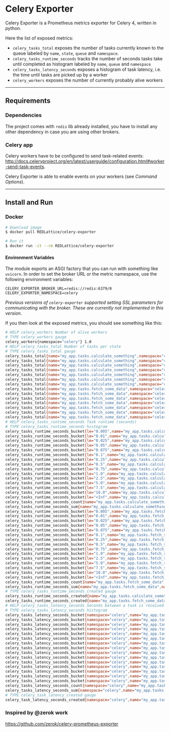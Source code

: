 # Celery Exporter

Celery Exporter is a Prometheus metrics exporter for Celery 4, written in python.

Here the list of exposed metrics:

* `celery_tasks_total` exposes the number of tasks currently known to the queue
  labeled by `name`, `state`, `queue` and `namespace`.
* `celery_tasks_runtime_seconds` tracks the number of seconds tasks take
  until completed as histogram labeled by `name`, `queue` and `namespace`
* `celery_tasks_latency_seconds` exposes a histogram of task latency, i.e. the time until
  tasks are picked up by a worker
* `celery_workers` exposes the number of currently probably alive workers

---
## Requirements


### Dependencies
The project comes with `redis` lib already installed, you have to install any other dependency in case you are using other brokers.

### Celery app
Celery workers have to be configured to send task-related events:
http://docs.celeryproject.org/en/latest/userguide/configuration.html#worker-send-task-events.

Celery Exporter is able to enable events on your workers (see _Command Options_).

---
## Install and Run

### Docker
```bash
# Download image
$ docker pull REDLattice/celery-exporter

# Run it
$ docker run -it --rm REDLattice/celery-exporter
```

#### Environment Variables

The module exports an ASGI factory that you can run with something like `uvicorn`. In order to set the broker URL or the metric namespace, use the following environment variables:

```
CELERY_EXPORTER_BROKER_URL=redis://redis:6379/0
CELERY_EXPORTER_NAMESPACE=celery
```

_Previous versions of `celery-exporter` supported setting SSL parameters for communicating with the broker. These are currently not implemented in this version._

If you then look at the exposed metrics, you should see something like this:
```bash
# HELP celery_workers Number of alive workers
# TYPE celery_workers gauge
celery_workers{namespace="celery"} 1.0
# HELP celery_tasks_total Number of tasks per state
# TYPE celery_tasks_total gauge
celery_tasks_total{name="my_app.tasks.calculate_something",namespace="celery",queue="celery",state="RECEIVED"} 0.0
celery_tasks_total{name="my_app.tasks.calculate_something",namespace="celery",queue="celery",state="PENDING"} 0.0
celery_tasks_total{name="my_app.tasks.calculate_something",namespace="celery",queue="celery",state="STARTED"} 0.0
celery_tasks_total{name="my_app.tasks.calculate_something",namespace="celery",queue="celery",state="RETRY"} 0.0
celery_tasks_total{name="my_app.tasks.calculate_something",namespace="celery",queue="celery",state="FAILURE"} 0.0
celery_tasks_total{name="my_app.tasks.calculate_something",namespace="celery",queue="celery",state="REVOKED"} 0.0
celery_tasks_total{name="my_app.tasks.calculate_something",namespace="celery",queue="celery",state="SUCCESS"} 1.0
celery_tasks_total{name="my_app.tasks.fetch_some_data",namespace="celery",queue="celery",state="RECEIVED"} 3.0
celery_tasks_total{name="my_app.tasks.fetch_some_data",namespace="celery",queue="celery",state="PENDING"} 0.0
celery_tasks_total{name="my_app.tasks.fetch_some_data",namespace="celery",queue="celery",state="STARTED"} 1.0
celery_tasks_total{name="my_app.tasks.fetch_some_data",namespace="celery",queue="celery",state="RETRY"} 2.0
celery_tasks_total{name="my_app.tasks.fetch_some_data",namespace="celery",queue="celery",state="FAILURE"} 1.0
celery_tasks_total{name="my_app.tasks.fetch_some_data",namespace="celery",queue="celery",state="REVOKED"} 0.0
celery_tasks_total{name="my_app.tasks.fetch_some_data",namespace="celery",queue="celery",state="SUCCESS"} 7.0
# HELP celery_tasks_runtime_seconds Task runtime (seconds)
# TYPE celery_tasks_runtime_seconds histogram
celery_tasks_runtime_seconds_bucket{le="0.005",name="my_app.tasks.calculate_something",namespace="celery",queue="celery"} 29.0
celery_tasks_runtime_seconds_bucket{le="0.01",name="my_app.tasks.calculate_something",namespace="celery",queue="celery"} 29.0
celery_tasks_runtime_seconds_bucket{le="0.025",name="my_app.tasks.calculate_something",namespace="celery",queue="celery"} 29.0
celery_tasks_runtime_seconds_bucket{le="0.05",name="my_app.tasks.calculate_something",namespace="celery",queue="celery"} 29.0
celery_tasks_runtime_seconds_bucket{le="0.075",name="my_app.tasks.calculate_something",namespace="celery",queue="celery"} 29.0
celery_tasks_runtime_seconds_bucket{le="0.1",name="my_app.tasks.calculate_something",namespace="celery",queue="celery"} 29.0
celery_tasks_runtime_seconds_bucket{le="0.25",name="my_app.tasks.calculate_something",namespace="celery",queue="celery"} 29.0
celery_tasks_runtime_seconds_bucket{le="0.5",name="my_app.tasks.calculate_something",namespace="celery",queue="celery"} 29.0
celery_tasks_runtime_seconds_bucket{le="0.75",name="my_app.tasks.calculate_something",namespace="celery",queue="celery"} 29.0
celery_tasks_runtime_seconds_bucket{le="1.0",name="my_app.tasks.calculate_something",namespace="celery",queue="celery"} 29.0
celery_tasks_runtime_seconds_bucket{le="2.5",name="my_app.tasks.calculate_something",namespace="celery",queue="celery"} 29.0
celery_tasks_runtime_seconds_bucket{le="5.0",name="my_app.tasks.calculate_something",namespace="celery",queue="celery"} 29.0
celery_tasks_runtime_seconds_bucket{le="7.5",name="my_app.tasks.calculate_something",namespace="celery",queue="celery"} 29.0
celery_tasks_runtime_seconds_bucket{le="10.0",name="my_app.tasks.calculate_something",namespace="celery",queue="celery"} 29.0
celery_tasks_runtime_seconds_bucket{le="+Inf",name="my_app.tasks.calculate_something",namespace="celery",queue="celery"} 29.0
celery_tasks_runtime_seconds_count{name="my_app.tasks.calculate_something",namespace="celery",queue="celery"} 29.0
celery_tasks_runtime_seconds_sum{name="my_app.tasks.calculate_something",namespace="celery",queue="celery"} 0.04020289977779612
celery_tasks_runtime_seconds_bucket{le="0.005",name="my_app.tasks.fetch_some_data",namespace="celery",queue="celery"} 2.0
celery_tasks_runtime_seconds_bucket{le="0.01",name="my_app.tasks.fetch_some_data",namespace="celery",queue="celery"} 2.0
celery_tasks_runtime_seconds_bucket{le="0.025",name="my_app.tasks.fetch_some_data",namespace="celery",queue="celery"} 2.0
celery_tasks_runtime_seconds_bucket{le="0.05",name="my_app.tasks.fetch_some_data",namespace="celery",queue="celery"} 2.0
celery_tasks_runtime_seconds_bucket{le="0.075",name="my_app.tasks.fetch_some_data",namespace="celery",queue="celery"} 2.0
celery_tasks_runtime_seconds_bucket{le="0.1",name="my_app.tasks.fetch_some_data",namespace="celery",queue="celery"} 2.0
celery_tasks_runtime_seconds_bucket{le="0.25",name="my_app.tasks.fetch_some_data",namespace="celery",queue="celery"} 2.0
celery_tasks_runtime_seconds_bucket{le="0.5",name="my_app.tasks.fetch_some_data",namespace="celery",queue="celery"} 2.0
celery_tasks_runtime_seconds_bucket{le="0.75",name="my_app.tasks.fetch_some_data",namespace="celery",queue="celery"} 2.0
celery_tasks_runtime_seconds_bucket{le="1.0",name="my_app.tasks.fetch_some_data",namespace="celery",queue="celery"} 2.0
celery_tasks_runtime_seconds_bucket{le="2.5",name="my_app.tasks.fetch_some_data",namespace="celery",queue="celery"} 2.0
celery_tasks_runtime_seconds_bucket{le="5.0",name="my_app.tasks.fetch_some_data",namespace="celery",queue="celery"} 2.0
celery_tasks_runtime_seconds_bucket{le="7.5",name="my_app.tasks.fetch_some_data",namespace="celery",queue="celery"} 2.0
celery_tasks_runtime_seconds_bucket{le="10.0",name="my_app.tasks.fetch_some_data",namespace="celery",queue="celery"} 2.0
celery_tasks_runtime_seconds_bucket{le="+Inf",name="my_app.tasks.fetch_some_data",namespace="celery",queue="celery"} 2.0
celery_tasks_runtime_seconds_count{name="my_app.tasks.fetch_some_data",namespace="celery",queue="celery"} 2.0
celery_tasks_runtime_seconds_sum{name="my_app.tasks.fetch_some_data",namespace="celery",queue="celery"} 0.00402028997777961
# TYPE celery_tasks_runtime_seconds_created gauge
celery_tasks_runtime_seconds_created{name="my_app.tasks.calculate_something",namespace="celery",queue="celery"} 1.548944949810905e+09
celery_tasks_runtime_seconds_created{name="my_app.tasks.fetch_some_data",namespace="celery",queue="celery"} 1.5489449550243628e+09
# HELP celery_tasks_latency_seconds Seconds between a task is received and started.
# TYPE celery_tasks_latency_seconds histogram
celery_tasks_latency_seconds_bucket{namespace="celery",name="my_app.tasks.fetch_some_data",queue="celery",le="0.005"} 2.0
celery_tasks_latency_seconds_bucket{namespace="celery",name="my_app.tasks.fetch_some_data",queue="celery",le="0.01"} 3.0
celery_tasks_latency_seconds_bucket{namespace="celery",name="my_app.tasks.fetch_some_data",queue="celery",le="0.025"} 4.0
celery_tasks_latency_seconds_bucket{namespace="celery",name="my_app.tasks.fetch_some_data",queue="celery",le="0.05"} 4.0
celery_tasks_latency_seconds_bucket{namespace="celery",name="my_app.tasks.fetch_some_data",queue="celery",le="0.075"} 5.0
celery_tasks_latency_seconds_bucket{namespace="celery",name="my_app.tasks.fetch_some_data",queue="celery",le="0.1"} 5.0
celery_tasks_latency_seconds_bucket{namespace="celery",name="my_app.tasks.fetch_some_data",queue="celery",le="0.25"} 5.0
celery_tasks_latency_seconds_bucket{namespace="celery",name="my_app.tasks.fetch_some_data",queue="celery",le="0.5"} 5.0
celery_tasks_latency_seconds_bucket{namespace="celery",name="my_app.tasks.fetch_some_data",queue="celery",le="0.75"} 5.0
celery_tasks_latency_seconds_bucket{namespace="celery",name="my_app.tasks.fetch_some_data",queue="celery",le="1.0"} 5.0
celery_tasks_latency_seconds_bucket{namespace="celery",name="my_app.tasks.fetch_some_data",queue="celery",le="2.5"} 8.0
celery_tasks_latency_seconds_bucket{namespace="celery",name="my_app.tasks.fetch_some_data",queue="celery",le="5.0"} 11.0
celery_tasks_latency_seconds_bucket{namespace="celery",name="my_app.tasks.fetch_some_data",queue="celery",le="7.5"} 11.0
celery_tasks_latency_seconds_bucket{namespace="celery",name="my_app.tasks.fetch_some_data",queue="celery",le="10.0"} 11.0
celery_tasks_latency_seconds_bucket{namespace="celery",name="my_app.tasks.fetch_some_data",queue="celery",le="+Inf"} 11.0
celery_tasks_latency_seconds_count{namespace="celery",name="my_app.tasks.fetch_some_data",queue="celery"} 11.0
celery_tasks_latency_seconds_sum{namespace="celery",name="my_app.tasks.fetch_some_data",queue="celery"} 16.478713035583496
# TYPE celery_task_latency_created gauge
celery_task_latency_seconds_created{namespace="celery",name="my_app.tasks.fetch_some_data",queue="celery"} 1.5489449475378375e+09
```

### Inspired by @zerok work
https://github.com/zerok/celery-prometheus-exporter
